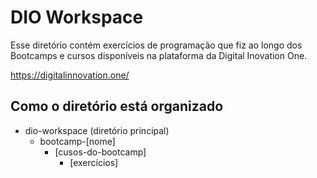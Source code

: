 # DIO Workspace

Esse diretório contém exercícios de programação que fiz ao longo dos Bootcamps e cursos disponíveis na plataforma da Digital Inovation One. 

https://digitalinnovation.one/

## Como o diretório está organizado

- dio-workspace (diretório principal)
  - bootcamp-[nome] 
    - [cusos-do-bootcamp]
      - [exercícios]

